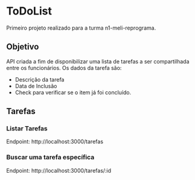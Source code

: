 # ToDoList

Primeiro projeto realizado para a turma n1-meli-reprograma.

## Objetivo
API criada a fim de disponibilizar uma lista de tarefas a ser compartilhada entre os funcionários. Os dados da tarefa são:

- Descrição da tarefa
- Data de Inclusão 
- Check para verificar se o item já foi concluído.

## Tarefas

### Listar Tarefas
Endpoint: http://localhost:3000/tarefas

### Buscar uma tarefa específica
Endpoint: http://localhost:3000/tarefas/:id